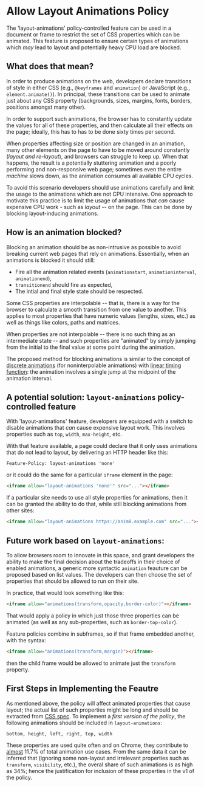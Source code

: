 Allow Layout Animations Policy
===========

The 'layout-animations' policy-controlled feature can be used in a document or frame to
restrict the set of CSS properties which can be animated. This feature is proposed to 
ensure certain types of animations which *may* lead to layout and potentially heavy CPU
load are blocked.

What does that mean?
------------

In order to produce animations on the web, developers declare transitions of style
in either CSS (e.g., `@keyframes` and `animation`) or JavaScript (e.g., `element.animate()`). 
In principal, these transitions can be used to animate just about any CSS property
(backgrounds, sizes, margins, fonts, borders, positions amongst many other).

In order to support such animations, the browser has to constantly update the values for
all of these properties, and then calculate all their effects on the page; ideally, this has
to has to be done sixty times per second.

When properties affecting size or position are changed in an animation, many other 
elements on the page to have to be moved around constantly (*layout and re-layout*), and 
browsers can struggle to keep up. When that happens, the result is a potentially stuttering
animation and a poorly performing and non-responsive web page; sometimes even the entire *machine*
slows down, as the animation consumes all available CPU cycles.

To avoid this scenario developers should use animations carefully and limit the usage to
the animations which are not CPU intensive. One approach to motivate this practice is to
limit the usage of animations that *can* cause expensive CPU work - such as *layout* --
on the page. This can be done by blocking layout-inducing animations.

How is an animation blocked?
------------

Blocking an animation should be as non-intrusive as possible to avoid breaking current
web pages that rely on animations. Essentially, when an animations is blocked it should
still:
  - Fire all the animation related events (`animationstart`, `animationinterval`, `animationend`),
  - `transitionend` should fire as expected,
  - The intial and final style state should be respected.
  
Some CSS properties are interpolable -- that is, there is a way for the
browser to calculate a smooth transition from one value to another. This applies
to most properties that have numeric values (lengths, sizes, etc.) as well as
things like colors, paths and matrices.


When properties are not interpolable -- there is no such thing as an
intermediate state -- and such properties are "animated" by simply jumping
from the initial to the final value at some point during the animation.

The proposed method for blocking animations is similar to the concept of
[discrete animations](https://drafts.csswg.org/web-animations-1/#discrete)
(for noninterpolable animations) with
[linear timing function](https://drafts.csswg.org/css-easing-1/#linear-timing-function-section):
the animation involves a single jump at the midpoint of the animation interval.

A potential solution: `layout-animations` policy-controlled feature
------------

With 'layout-animations' feature, developers are equipped with a switch to
disable animations that *can* cause expensive layout work. This involves properties
such as `top`, `width`, `max-height`, etc.

With that feature available, a page could declare that it only uses animations that
do not lead to layout, by delivering an HTTP header like this:

```http
Feature-Policy: layout-animations 'none'
```

or it could do the same for a particular `iframe` element in the page:

```html
<iframe allow="layout-animations 'none'" src="..."></iframe>
```
If a particular site needs to use all style properties for animations, 
then it can be granted the ability to do that, while still blocking
animations from other sites:

```html
<iframe allow="layout-animations https://anim8.example.com" src="..."></iframe>
```

Future work based on `layout-animations`:
------------

To allow browsers room to innovate in this space, and grant developers the ability
to make the final decision about the tradeoffs in their choice of enabled animations,
a generic more syntactic `animation` feauture can be proposed based on list values.
The developers can then choose the set of properties that should be allowed to run
on their site.

In practice, that would look something like this:

```html
<iframe allow="animations(transform,opacity,border-color)"></iframe>
```

That would apply a policy in which just those three properties can be animated
(as well as any sub-properties, such as `border-top-color`). 

Feature policies combine in subframes, so if that frame embedded another, with
the syntax:

```html
<iframe allow="animations(transform,margin)"></iframe>
```
then the child frame would be allowed to animate just the `transform` property.

First Steps in Implementing the Feautre
-------------
As mentioned above, the policy will affect animated properties that cause layout; the actual list of such properties might be long and should be extracted from [CSS spec](https://drafts.csswg.org/). To implement a *first version of the policy*, the following  animations should be included in `layout-animations`:
```
bottom, height, left, right, top, width
```
These properties are used quite often and on Chrome, they contribute to [almost](https://www.chromestatus.com/metrics/css/animated) 11.7% of total animation use cases. From the same data it can be inferred that (ignoring some non-layout and irrelevant properties such as `transform`, `visibility`, etc.), the overal share of such animations is as high as 34%; hence the justification for inclusion of these properties in the v1 of the policy.
